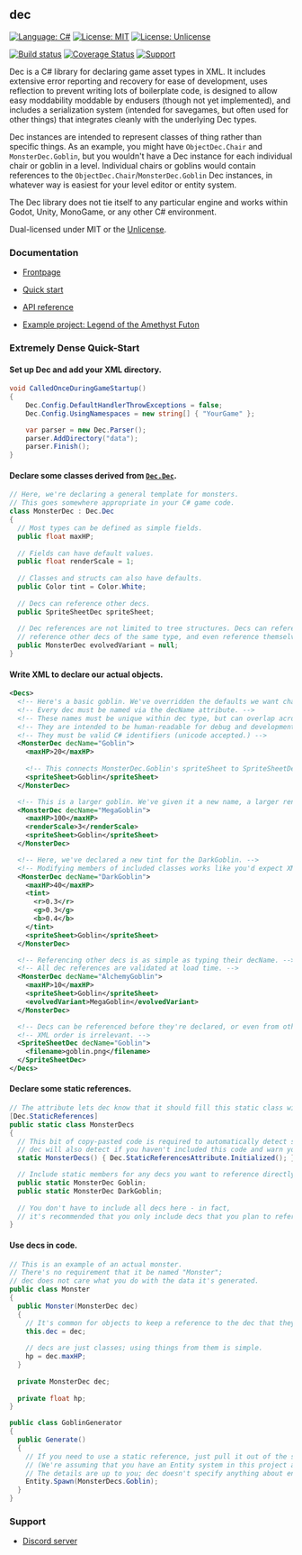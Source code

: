 dec
---

[![Language: C#](https://img.shields.io/badge/language-C%23-blue)](https://docs.microsoft.com/en-us/dotnet/csharp/) [![License: MIT](https://img.shields.io/badge/license-MIT-blue.svg)](https://opensource.org/licenses/MIT) [![License: Unlicense](https://img.shields.io/badge/license-Unlicense-blue.svg)](http://unlicense.org/)

[![Build status](https://img.shields.io/github/workflow/status/zorbathut/dec/Test/master)](https://github.com/zorbathut/dec/actions?query=workflow%3ATest+branch%3Amaster) [![Coverage Status](https://coveralls.io/repos/github/zorbathut/dec/badge.svg)](https://coveralls.io/github/zorbathut/dec) [![Support](https://img.shields.io/discord/703688553707601962?label=support&logo=discord)](https://discord.gg/vQv9DMA)

Dec is a C# library for declaring game asset types in XML. It includes extensive error reporting and recovery for ease of development, uses reflection to prevent writing lots of boilerplate code, is designed to allow easy moddability moddable by endusers (though not yet implemented), and includes a serialization system (intended for savegames, but often used for other things) that integrates cleanly with the underlying Dec types.

Dec instances are intended to represent classes of thing rather than specific things. As an example, you might have `ObjectDec.Chair` and `MonsterDec.Goblin`, but you wouldn't have a Dec instance for each individual chair or goblin in a level. Individual chairs or goblins would contain references to the `ObjectDec.Chair`/`MonsterDec.Goblin` Dec instances, in whatever way is easiest for your level editor or entity system.

The Dec library does not tie itself to any particular engine and works within Godot, Unity, MonoGame, or any other C# environment.

Dual-licensed under MIT or the [Unlicense](http://unlicense.org).


### Documentation

* [Frontpage](https://zorbathut.github.io/dec/)

* [Quick start](https://zorbathut.github.io/dec/quickstart/introduction.html)

* [API reference](https://zorbathut.github.io/dec/api/index.html)

* [Example project: Legend of the Amethyst Futon](example/loaf)


### Extremely Dense Quick-Start

#### Set up Dec and add your XML directory.

```cs
void CalledOnceDuringGameStartup()
{
    Dec.Config.DefaultHandlerThrowExceptions = false;
    Dec.Config.UsingNamespaces = new string[] { "YourGame" };

    var parser = new Dec.Parser();
    parser.AddDirectory("data");
    parser.Finish();
}
```

#### Declare some classes derived from [`Dec.Dec`](xref:Dec.Dec).

```cs
// Here, we're declaring a general template for monsters.
// This goes somewhere appropriate in your C# game code.
class MonsterDec : Dec.Dec
{
  // Most types can be defined as simple fields.
  public float maxHP;
  
  // Fields can have default values.
  public float renderScale = 1;
  
  // Classes and structs can also have defaults.
  public Color tint = Color.White;
  
  // Decs can reference other decs.
  public SpriteSheetDec spriteSheet;
  
  // Dec references are not limited to tree structures. Decs can reference other decs in circles,
  // reference other decs of the same type, and even reference themselves.
  public MonsterDec evolvedVariant = null;
}
```

#### Write XML to declare our actual objects.

```xml
<Decs>
  <!-- Here's a basic goblin. We've overridden the defaults we want changed and ignored the rest. -->
  <!-- Every dec must be named via the decName attribute. -->
  <!-- These names must be unique within dec type, but can overlap across different types. -->
  <!-- They are intended to be human-readable for debug and development purposes, but not user-visible. -->
  <!-- They must be valid C# identifiers (unicode accepted.) -->
  <MonsterDec decName="Goblin">
    <maxHP>20</maxHP>
    
    <!-- This connects MonsterDec.Goblin's spriteSheet to SpriteSheetDec.Goblin. -->
    <spriteSheet>Goblin</spriteSheet>
  </MonsterDec>

  <!-- This is a larger goblin. We've given it a new name, a larger render scale, and more health. -->
  <MonsterDec decName="MegaGoblin">
    <maxHP>100</maxHP>
    <renderScale>3</renderScale>
    <spriteSheet>Goblin</spriteSheet>
  </MonsterDec>

  <!-- Here, we've declared a new tint for the DarkGoblin. -->
  <!-- Modifying members of included classes works like you'd expect XML to. -->
  <MonsterDec decName="DarkGoblin">
    <maxHP>40</maxHP>
    <tint>
      <r>0.3</r>
      <g>0.3</g>
      <b>0.4</b>
    </tint>
    <spriteSheet>Goblin</spriteSheet>
  </MonsterDec>

  <!-- Referencing other decs is as simple as typing their decName. -->
  <!-- All dec references are validated at load time. -->
  <MonsterDec decName="AlchemyGoblin">
    <maxHP>10</maxHP>
    <spriteSheet>Goblin</spriteSheet>
    <evolvedVariant>MegaGoblin</evolvedVariant>
  </MonsterDec>

  <!-- Decs can be referenced before they're declared, or even from other files. -->
  <!-- XML order is irrelevant. -->
  <SpriteSheetDec decName="Goblin">
    <filename>goblin.png</filename>
  </SpriteSheetDec>
</Decs>
```

#### Declare some static references.

```cs
// The attribute lets dec know that it should fill this static class with data.
[Dec.StaticReferences]
public static class MonsterDecs
{
  // This bit of copy-pasted code is required to automatically detect some errors.
  // dec will also detect if you haven't included this code and warn you about it.
  static MonsterDecs() { Dec.StaticReferencesAttribute.Initialized(); }

  // Include static members for any decs you want to reference directly.
  public static MonsterDec Goblin;
  public static MonsterDec DarkGoblin;
  
  // You don't have to include all decs here - in fact,
  // it's recommended that you only include decs that you plan to reference by name.
}
```

#### Use decs in code.

```cs
// This is an example of an actual monster.
// There's no requirement that it be named "Monster";
// dec does not care what you do with the data it's generated.
public class Monster
{
  public Monster(MonsterDec dec)
  {
    // It's common for objects to keep a reference to the dec that they're created from.
    this.dec = dec;
    
    // decs are just classes; using things from them is simple.
    hp = dec.maxHP;
  }
  
  private MonsterDec dec;
  
  private float hp;
}

public class GoblinGenerator
{
  public Generate()
  {
    // If you need to use a static reference, just pull it out of the static reference class.
    // (We're assuming that you have an Entity system in this project already.
    // The details are up to you; dec doesn't specify anything about entities.)
    Entity.Spawn(MonsterDecs.Goblin);
  }
}
```


### Support

* [Discord server](https://discord.gg/vQv9DMA)
